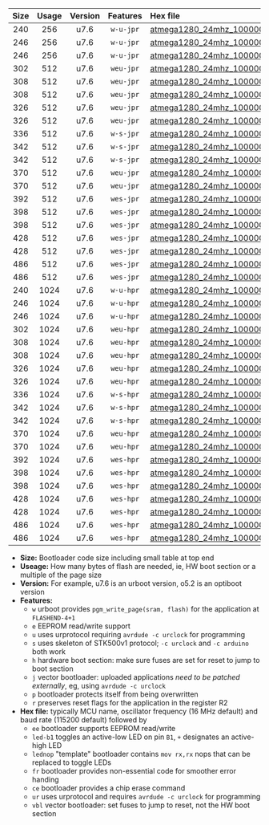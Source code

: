 |Size|Usage|Version|Features|Hex file|
|:-:|:-:|:-:|:-:|:--|
|240|256|u7.6|`w-u-jpr`|[atmega1280_24mhz_1000000bps_ur_vbl.hex](https://raw.githubusercontent.com/stefanrueger/urboot/main/atmega1280_24mhz_1000000bps_ur_vbl.hex)|
|246|256|u7.6|`w-u-jpr`|[atmega1280_24mhz_1000000bps_led+b7_ur_vbl.hex](https://raw.githubusercontent.com/stefanrueger/urboot/main/atmega1280_24mhz_1000000bps_led+b7_ur_vbl.hex)|
|246|256|u7.6|`w-u-jpr`|[atmega1280_24mhz_1000000bps_lednop_ur_vbl.hex](https://raw.githubusercontent.com/stefanrueger/urboot/main/atmega1280_24mhz_1000000bps_lednop_ur_vbl.hex)|
|302|512|u7.6|`weu-jpr`|[atmega1280_24mhz_1000000bps_ee_ur_vbl.hex](https://raw.githubusercontent.com/stefanrueger/urboot/main/atmega1280_24mhz_1000000bps_ee_ur_vbl.hex)|
|308|512|u7.6|`weu-jpr`|[atmega1280_24mhz_1000000bps_ee_led+b7_ur_vbl.hex](https://raw.githubusercontent.com/stefanrueger/urboot/main/atmega1280_24mhz_1000000bps_ee_led+b7_ur_vbl.hex)|
|308|512|u7.6|`weu-jpr`|[atmega1280_24mhz_1000000bps_ee_lednop_ur_vbl.hex](https://raw.githubusercontent.com/stefanrueger/urboot/main/atmega1280_24mhz_1000000bps_ee_lednop_ur_vbl.hex)|
|326|512|u7.6|`weu-jpr`|[atmega1280_24mhz_1000000bps_ee_led+b7_fr_ur_vbl.hex](https://raw.githubusercontent.com/stefanrueger/urboot/main/atmega1280_24mhz_1000000bps_ee_led+b7_fr_ur_vbl.hex)|
|326|512|u7.6|`weu-jpr`|[atmega1280_24mhz_1000000bps_ee_lednop_fr_ur_vbl.hex](https://raw.githubusercontent.com/stefanrueger/urboot/main/atmega1280_24mhz_1000000bps_ee_lednop_fr_ur_vbl.hex)|
|336|512|u7.6|`w-s-jpr`|[atmega1280_24mhz_1000000bps_vbl.hex](https://raw.githubusercontent.com/stefanrueger/urboot/main/atmega1280_24mhz_1000000bps_vbl.hex)|
|342|512|u7.6|`w-s-jpr`|[atmega1280_24mhz_1000000bps_led+b7_vbl.hex](https://raw.githubusercontent.com/stefanrueger/urboot/main/atmega1280_24mhz_1000000bps_led+b7_vbl.hex)|
|342|512|u7.6|`w-s-jpr`|[atmega1280_24mhz_1000000bps_lednop_vbl.hex](https://raw.githubusercontent.com/stefanrueger/urboot/main/atmega1280_24mhz_1000000bps_lednop_vbl.hex)|
|370|512|u7.6|`weu-jpr`|[atmega1280_24mhz_1000000bps_ee_led+b7_fr_ce_ur_vbl.hex](https://raw.githubusercontent.com/stefanrueger/urboot/main/atmega1280_24mhz_1000000bps_ee_led+b7_fr_ce_ur_vbl.hex)|
|370|512|u7.6|`weu-jpr`|[atmega1280_24mhz_1000000bps_ee_lednop_fr_ce_ur_vbl.hex](https://raw.githubusercontent.com/stefanrueger/urboot/main/atmega1280_24mhz_1000000bps_ee_lednop_fr_ce_ur_vbl.hex)|
|392|512|u7.6|`wes-jpr`|[atmega1280_24mhz_1000000bps_ee_vbl.hex](https://raw.githubusercontent.com/stefanrueger/urboot/main/atmega1280_24mhz_1000000bps_ee_vbl.hex)|
|398|512|u7.6|`wes-jpr`|[atmega1280_24mhz_1000000bps_ee_led+b7_vbl.hex](https://raw.githubusercontent.com/stefanrueger/urboot/main/atmega1280_24mhz_1000000bps_ee_led+b7_vbl.hex)|
|398|512|u7.6|`wes-jpr`|[atmega1280_24mhz_1000000bps_ee_lednop_vbl.hex](https://raw.githubusercontent.com/stefanrueger/urboot/main/atmega1280_24mhz_1000000bps_ee_lednop_vbl.hex)|
|428|512|u7.6|`wes-jpr`|[atmega1280_24mhz_1000000bps_ee_led+b7_fr_vbl.hex](https://raw.githubusercontent.com/stefanrueger/urboot/main/atmega1280_24mhz_1000000bps_ee_led+b7_fr_vbl.hex)|
|428|512|u7.6|`wes-jpr`|[atmega1280_24mhz_1000000bps_ee_lednop_fr_vbl.hex](https://raw.githubusercontent.com/stefanrueger/urboot/main/atmega1280_24mhz_1000000bps_ee_lednop_fr_vbl.hex)|
|486|512|u7.6|`wes-jpr`|[atmega1280_24mhz_1000000bps_ee_led+b7_fr_ce_vbl.hex](https://raw.githubusercontent.com/stefanrueger/urboot/main/atmega1280_24mhz_1000000bps_ee_led+b7_fr_ce_vbl.hex)|
|486|512|u7.6|`wes-jpr`|[atmega1280_24mhz_1000000bps_ee_lednop_fr_ce_vbl.hex](https://raw.githubusercontent.com/stefanrueger/urboot/main/atmega1280_24mhz_1000000bps_ee_lednop_fr_ce_vbl.hex)|
|240|1024|u7.6|`w-u-hpr`|[atmega1280_24mhz_1000000bps_ur.hex](https://raw.githubusercontent.com/stefanrueger/urboot/main/atmega1280_24mhz_1000000bps_ur.hex)|
|246|1024|u7.6|`w-u-hpr`|[atmega1280_24mhz_1000000bps_led+b7_ur.hex](https://raw.githubusercontent.com/stefanrueger/urboot/main/atmega1280_24mhz_1000000bps_led+b7_ur.hex)|
|246|1024|u7.6|`w-u-hpr`|[atmega1280_24mhz_1000000bps_lednop_ur.hex](https://raw.githubusercontent.com/stefanrueger/urboot/main/atmega1280_24mhz_1000000bps_lednop_ur.hex)|
|302|1024|u7.6|`weu-hpr`|[atmega1280_24mhz_1000000bps_ee_ur.hex](https://raw.githubusercontent.com/stefanrueger/urboot/main/atmega1280_24mhz_1000000bps_ee_ur.hex)|
|308|1024|u7.6|`weu-hpr`|[atmega1280_24mhz_1000000bps_ee_led+b7_ur.hex](https://raw.githubusercontent.com/stefanrueger/urboot/main/atmega1280_24mhz_1000000bps_ee_led+b7_ur.hex)|
|308|1024|u7.6|`weu-hpr`|[atmega1280_24mhz_1000000bps_ee_lednop_ur.hex](https://raw.githubusercontent.com/stefanrueger/urboot/main/atmega1280_24mhz_1000000bps_ee_lednop_ur.hex)|
|326|1024|u7.6|`weu-hpr`|[atmega1280_24mhz_1000000bps_ee_led+b7_fr_ur.hex](https://raw.githubusercontent.com/stefanrueger/urboot/main/atmega1280_24mhz_1000000bps_ee_led+b7_fr_ur.hex)|
|326|1024|u7.6|`weu-hpr`|[atmega1280_24mhz_1000000bps_ee_lednop_fr_ur.hex](https://raw.githubusercontent.com/stefanrueger/urboot/main/atmega1280_24mhz_1000000bps_ee_lednop_fr_ur.hex)|
|336|1024|u7.6|`w-s-hpr`|[atmega1280_24mhz_1000000bps.hex](https://raw.githubusercontent.com/stefanrueger/urboot/main/atmega1280_24mhz_1000000bps.hex)|
|342|1024|u7.6|`w-s-hpr`|[atmega1280_24mhz_1000000bps_led+b7.hex](https://raw.githubusercontent.com/stefanrueger/urboot/main/atmega1280_24mhz_1000000bps_led+b7.hex)|
|342|1024|u7.6|`w-s-hpr`|[atmega1280_24mhz_1000000bps_lednop.hex](https://raw.githubusercontent.com/stefanrueger/urboot/main/atmega1280_24mhz_1000000bps_lednop.hex)|
|370|1024|u7.6|`weu-hpr`|[atmega1280_24mhz_1000000bps_ee_led+b7_fr_ce_ur.hex](https://raw.githubusercontent.com/stefanrueger/urboot/main/atmega1280_24mhz_1000000bps_ee_led+b7_fr_ce_ur.hex)|
|370|1024|u7.6|`weu-hpr`|[atmega1280_24mhz_1000000bps_ee_lednop_fr_ce_ur.hex](https://raw.githubusercontent.com/stefanrueger/urboot/main/atmega1280_24mhz_1000000bps_ee_lednop_fr_ce_ur.hex)|
|392|1024|u7.6|`wes-hpr`|[atmega1280_24mhz_1000000bps_ee.hex](https://raw.githubusercontent.com/stefanrueger/urboot/main/atmega1280_24mhz_1000000bps_ee.hex)|
|398|1024|u7.6|`wes-hpr`|[atmega1280_24mhz_1000000bps_ee_led+b7.hex](https://raw.githubusercontent.com/stefanrueger/urboot/main/atmega1280_24mhz_1000000bps_ee_led+b7.hex)|
|398|1024|u7.6|`wes-hpr`|[atmega1280_24mhz_1000000bps_ee_lednop.hex](https://raw.githubusercontent.com/stefanrueger/urboot/main/atmega1280_24mhz_1000000bps_ee_lednop.hex)|
|428|1024|u7.6|`wes-hpr`|[atmega1280_24mhz_1000000bps_ee_led+b7_fr.hex](https://raw.githubusercontent.com/stefanrueger/urboot/main/atmega1280_24mhz_1000000bps_ee_led+b7_fr.hex)|
|428|1024|u7.6|`wes-hpr`|[atmega1280_24mhz_1000000bps_ee_lednop_fr.hex](https://raw.githubusercontent.com/stefanrueger/urboot/main/atmega1280_24mhz_1000000bps_ee_lednop_fr.hex)|
|486|1024|u7.6|`wes-hpr`|[atmega1280_24mhz_1000000bps_ee_led+b7_fr_ce.hex](https://raw.githubusercontent.com/stefanrueger/urboot/main/atmega1280_24mhz_1000000bps_ee_led+b7_fr_ce.hex)|
|486|1024|u7.6|`wes-hpr`|[atmega1280_24mhz_1000000bps_ee_lednop_fr_ce.hex](https://raw.githubusercontent.com/stefanrueger/urboot/main/atmega1280_24mhz_1000000bps_ee_lednop_fr_ce.hex)|

- **Size:** Bootloader code size including small table at top end
- **Useage:** How many bytes of flash are needed, ie, HW boot section or a multiple of the page size
- **Version:** For example, u7.6 is an urboot version, o5.2 is an optiboot version
- **Features:**
  + `w` urboot provides `pgm_write_page(sram, flash)` for the application at `FLASHEND-4+1`
  + `e` EEPROM read/write support
  + `u` uses urprotocol requiring `avrdude -c urclock` for programming
  + `s` uses skeleton of STK500v1 protocol; `-c urclock` and `-c arduino` both work
  + `h` hardware boot section: make sure fuses are set for reset to jump to boot section
  + `j` vector bootloader: uploaded applications *need to be patched externally*, eg, using `avrdude -c urclock`
  + `p` bootloader protects itself from being overwritten
  + `r` preserves reset flags for the application in the register R2
- **Hex file:** typically MCU name, oscillator frequency (16 MHz default) and baud rate (115200 default) followed by
  + `ee` bootloader supports EEPROM read/write
  + `led-b1` toggles an active-low LED on pin `B1`, `+` designates an active-high LED
  + `lednop` "template" bootloader contains `mov rx,rx` nops that can be replaced to toggle LEDs
  + `fr` bootloader provides non-essential code for smoother error handing
  + `ce` bootloader provides a chip erase command
  + `ur` uses urprotocol and requires `avrdude -c urclock` for programming
  + `vbl` vector bootloader: set fuses to jump to reset, not the HW boot section
